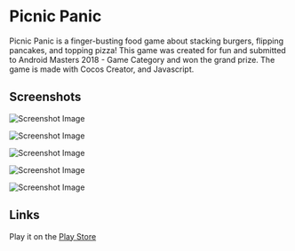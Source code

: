 # Picnic Panic

Picnic Panic is a finger-busting food game about stacking burgers, flipping pancakes, and topping pizza! This game was created for fun and submitted to Android Masters 2018 - Game Category and won the grand prize. The game is made with Cocos Creator, and Javascript.

## Screenshots

![Screenshot Image](https://play-lh.googleusercontent.com/694R3zd29swJ4DsTB7txwgCksy9TExuv-fkc0JsWxTvWChBUvnzMFSEeTUj2HT54A6k=w1080-h1813-rw)

![Screenshot Image](https://play-lh.googleusercontent.com/MaFpzl6iT-XYzbC4hA7-fhBej61WSs-U0H_G0m3HcKz9OWGE78P5N4ahrPFAXDyqDAQ=w1080-h1813-rw)

![Screenshot Image](https://play-lh.googleusercontent.com/RuCbQ4Yzc1kJJTrp28LZI8to6tjzhI2BJGcTihUxTcs4-tsGJ4ZLGlJxrdX_sXrnknz4=w1080-h1813-rw)

![Screenshot Image](https://play-lh.googleusercontent.com/zjBUdYEzzGKLXElj9UdrlUkGIxiS1-EHNLq60dx1UveZq7T4g2wA12_EzWuneHOGTpz7=w1080-h1813-rw)

![Screenshot Image](https://play-lh.googleusercontent.com/hQmNjbeVR0UrzCHCcL5ZgQYrqqacqPRlxX39CbN3M7Z5bH5DV_FU3TcYDekr6nLGuQ=w1080-h1813-rw)

## Links

Play it on the [Play Store](https://play.google.com/store/apps/details?id=org.aetherapps.picnic.panic&hl=en)


